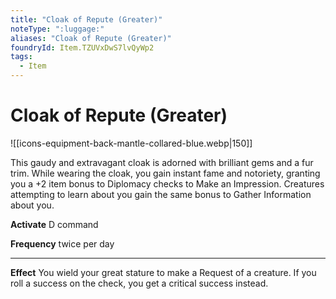 ```yaml
---
title: "Cloak of Repute (Greater)"
noteType: ":luggage:"
aliases: "Cloak of Repute (Greater)"
foundryId: Item.TZUVxDwS7lvQyWp2
tags:
  - Item
---
```


# Cloak of Repute (Greater)
![[icons-equipment-back-mantle-collared-blue.webp|150]]

This gaudy and extravagant cloak is adorned with brilliant gems and a fur trim. While wearing the cloak, you gain instant fame and notoriety, granting you a +2 item bonus to Diplomacy checks to Make an Impression. Creatures attempting to learn about you gain the same bonus to Gather Information about you.

**Activate** D command

**Frequency** twice per day

* * *

**Effect** You wield your great stature to make a Request of a creature. If you roll a success on the check, you get a critical success instead.
